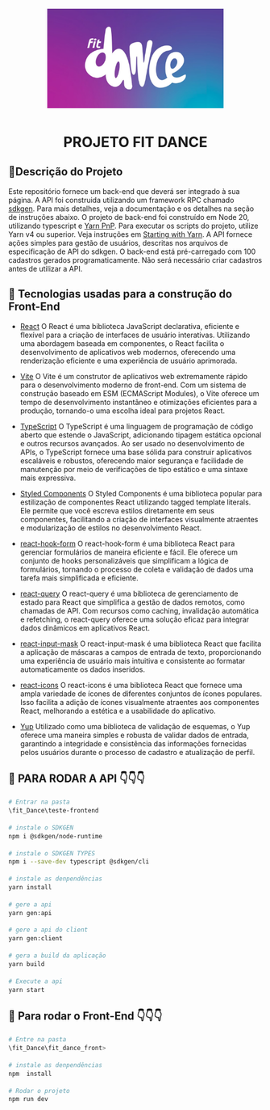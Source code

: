 <div style='display: flex; align-items: center; justify-content: center; text-align: center; width="100%"'>
  <img src="./image.png" width="350px" alt="Descrição da imagem" style="margin-top: 20px;">
</div>



<h1 align="center" style="margin-top: 50px;">PROJETO FIT DANCE</h1>

  

## 📝Descrição do Projeto

Este repositório fornece um back-end que deverá ser integrado à sua página. A API foi construida utilizando um framework RPC chamado [sdkgen](https://sdkgen.github.io/). Para mais detalhes, veja a documentação e os detalhes na seção de instruções abaixo. O projeto de back-end foi construído em Node 20, utilizando typescript e [Yarn PnP](https://yarnpkg.com/features/pnp). Para executar os scripts do projeto, utilize Yarn v4 ou superior. Veja instruções em [Starting with Yarn](https://yarnpkg.com/getting-started/install). A API fornece ações simples para gestão de usuários, descritas nos arquivos de especificação de API do sdkgen. O back-end está pré-carregado com 100 cadastros gerados programaticamente. Não será necessário criar cadastros antes de utilizar a API.



## 🔨 Tecnologias usadas para a construção do Front-End


- [React](https://pt-br.reactjs.org/) O React é uma biblioteca JavaScript declarativa, eficiente e flexível para a criação de interfaces de usuário interativas. Utilizando uma abordagem baseada em componentes, o React facilita o desenvolvimento de aplicativos web modernos, oferecendo uma renderização eficiente e uma experiência de usuário aprimorada.

- [Vite](https://vitejs.dev/) O Vite é um construtor de aplicativos web extremamente rápido para o desenvolvimento moderno de front-end. Com um sistema de construção baseado em ESM (ECMAScript Modules), o Vite oferece um tempo de desenvolvimento instantâneo e otimizações eficientes para a produção, tornando-o uma escolha ideal para projetos React.

- [TypeScript](https://www.typescriptlang.org/) O TypeScript é uma linguagem de programação de código aberto que estende o JavaScript, adicionando tipagem estática opcional e outros recursos avançados. Ao ser usado no desenvolvimento de APIs, o TypeScript fornece uma base sólida para construir aplicativos escaláveis e robustos, oferecendo maior segurança e facilidade de manutenção por meio de verificações de tipo estático e uma sintaxe mais expressiva.

- [Styled Components](https://styled-components.com/) O Styled Components é uma biblioteca popular para estilização de componentes React utilizando tagged template literals. Ele permite que você escreva estilos diretamente em seus componentes, facilitando a criação de interfaces visualmente atraentes e modularização de estilos no desenvolvimento React.

- [react-hook-form](https://react-hook-form.com/) O react-hook-form é uma biblioteca React para gerenciar formulários de maneira eficiente e fácil. Ele oferece um conjunto de hooks personalizáveis que simplificam a lógica de formulários, tornando o processo de coleta e validação de dados uma tarefa mais simplificada e eficiente.

- [react-query](https://react-query.tanstack.com/) O react-query é uma biblioteca de gerenciamento de estado para React que simplifica a gestão de dados remotos, como chamadas de API. Com recursos como caching, invalidação automática e refetching, o react-query oferece uma solução eficaz para integrar dados dinâmicos em aplicativos React.

- [react-input-mask](https://www.npmjs.com/package/react-input-mask) O react-input-mask é uma biblioteca React que facilita a aplicação de máscaras a campos de entrada de texto, proporcionando uma experiência de usuário mais intuitiva e consistente ao formatar automaticamente os dados inseridos.

- [react-icons](https://react-icons.github.io/react-icons/) O react-icons é uma biblioteca React que fornece uma ampla variedade de ícones de diferentes conjuntos de ícones populares. Isso facilita a adição de ícones visualmente atraentes aos componentes React, melhorando a estética e a usabilidade do aplicativo.


- [Yup](https://www.npmjs.com/package/yup) Utilizado como uma biblioteca de validação de esquemas, o Yup oferece uma maneira simples e robusta de validar dados de entrada, garantindo a integridade e consistência das informações fornecidas pelos usuários durante o processo de cadastro e atualização de perfil.


## 🚀 PARA RODAR A API 👇👇👇
``` bash 
# Entrar na pasta 
\fit_Dance\teste-frontend

# instale o SDKGEN
npm i @sdkgen/node-runtime

# instale o SDKGEN TYPES
npm i --save-dev typescript @sdkgen/cli

# instale as denpendências
yarn install

# gere a api
yarn gen:api

# gere a api do client
yarn gen:client

# gera a build da aplicação
yarn build

# Execute a api
yarn start


```


## 🚀 Para rodar o Front-End  👇👇👇
``` bash 
# Entre na pasta 
\fit_Dance\fit_dance_front>

# instale as denpendências
npm  install

# Rodar o projeto
npm run dev

```
